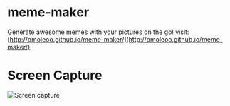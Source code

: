 # meme-maker
Generate awesome memes with your pictures on the go!
visit: [http://omoleoo.github.io/meme-maker/](http://omoleoo.github.io/meme-maker/)


# Screen Capture
![Screen capture](https://github.com/OmoleOO/meme-maker/blob/master/asset/meme-maker.gif)